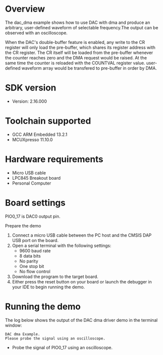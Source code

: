 Overview
========

The dac_dma example shows how to use DAC with dma and produce an arbitrary, user-defined waveform of
selectable frequency.The output can be observed with an oscilloscope. 

When the DAC's double-buffer feature is enabled, any write to the CR register will only load the pre-buffer, which
shares its register address with the CR register. The CR itself will be loaded from the pre-buffer whenever the 
counter reaches zero and the DMA request would be raised. At the same time the counter is reloaded with the COUNTVAL
register value. user-defined waveform array would be transfered to pre-buffer in order by DMA.



SDK version
===========
- Version: 2.16.000

Toolchain supported
===================
- GCC ARM Embedded  13.2.1
- MCUXpresso  11.10.0

Hardware requirements
=====================
- Micro USB cable
- LPC845 Breakout board
- Personal Computer

Board settings
==============
PIO0_17 is DAC0 output pin.

Prepare the demo
1.  Connect a micro USB cable between the PC host and the CMSIS DAP USB port on the board.
2.  Open a serial terminal with the following settings:
    - 9600 baud rate
    - 8 data bits
    - No parity
    - One stop bit
    - No flow control
3.  Download the program to the target board.
4.  Either press the reset button on your board or launch the debugger in your IDE to begin running the demo.

Running the demo
================
The log below shows the output of the DAC dma driver demo in the terminal window:
~~~~~~~~~~~~~~~~~~~~~~~~~~~~~~~~~~~
DAC dma Example.
Please probe the signal using an oscilloscope.
~~~~~~~~~~~~~~~~~~~~~~~~~~~~~~~~~~~

- Probe the signal of PIO0_17 using an oscilloscope.
